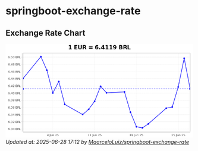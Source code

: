 # springboot-exchange-rate

<!-- EXCHANGE-RATE-START -->
## Exchange Rate Chart

![Exchange Rate Chart](charts/chart.png)*Updated at: 2025-06-28 17:12 by [MaarceloLuiz/springboot-exchange-rate](https://github.com/MaarceloLuiz/springboot-exchange-rate)*


<!-- EXCHANGE-RATE-END -->